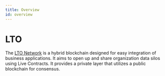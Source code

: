 ```yaml
---
title: Overview
id: overview
---
```


# LTO 

The [LTO Network](https://ltonetwork.com/) is a hybrid blockchain designed for easy integration of business applications. It aims to open up and share organization data silos using Live Contracts.
It provides a private layer that utilizes a public blockchain for consensus. 
